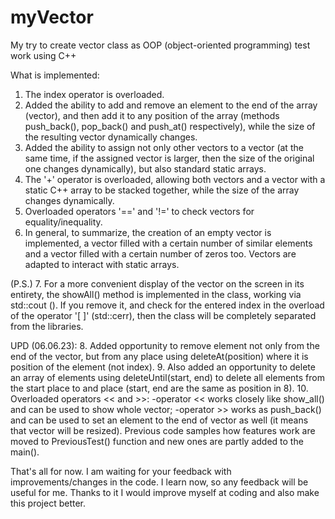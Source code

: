 # myVector
My try to create vector class as OOP (object-oriented programming) test work using C++

What is implemented:
1. The index operator is overloaded.
2. Added the ability to add and remove an element to the end of the array (vector), and then add it to any position of the array (methods push_back(), pop_back() and push_at() respectively), while the size of the resulting vector dynamically changes.
3. Added the ability to assign not only other vectors to a vector (at the same time, if the assigned vector is larger, then the size of the original one changes dynamically), but also standard static arrays.
4. The '+' operator is overloaded, allowing both vectors and a vector with a static C++ array to be stacked together, while the size of the array changes dynamically.
5. Overloaded operators '==' and '!=' to check vectors for equality/inequality.
6. In general, to summarize, the creation of an empty vector is implemented, a vector filled with a certain number of similar elements and a vector filled with a certain number of zeros too. Vectors are adapted to interact with static arrays.

(P.S.) 7. For a more convenient display of the vector on the screen in its entirety, the showAll() method is implemented in the class, working via std::cout (<iostream>). If you remove it, and check for the entered index in the overload of the operator '[ ]' (std::cerr), then the class will be completely separated from the libraries.
  
UPD (06.06.23):
8. Added opportunity to remove element not only from the end of the vector, but from any place using deleteAt(position) where it is position of the element (not index).
9. Also added an opportunity to delete an array of elements using deleteUntil(start, end) to delete all elements from the start place to and place (start, end are the same as position in 8).
10. Overloaded operators << and >>:
-operator << works closely like show_all() and can be used to show whole vector;
-operator >> works as push_back() and can be used to set an element to the end of vector as well (it means that vector will be resized).
Previous code samples how features work are moved to PreviousTest() function and new ones are partly added to the main().
  
That's all for now. I am waiting for your feedback with improvements/changes in the code.
I learn now, so any feedback will be useful for me. Thanks to it I would improve myself at coding and also make this project better.
